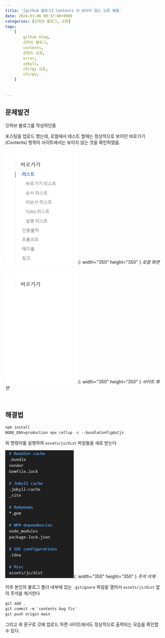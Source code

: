 ```yaml
---
title: '[github 블로그] Contents 가 보이지 않는 오류 해결'
date: 2024-03-06 00:37:00+0900
categories: [깃허브 블로그, 오류]
tags:
    [
        github blog,
        깃허브 블로그,
        contents,
        콘텐츠 오류,
        error,
        jekyll,
        chirpy 오류,
        chirpy,
    ]


---
```

## 문제발견
깃허브 블로그를 작성하던중

포스팅을 업로드 했는데, 로컬에서 테스트 할때는 정상적으로 보이던 바로가기(Contents) 항목이 사이트에서는 보이지 않는 것을 확인하였음.

![Desktop View](/assets/img/0306/er01.png){: width="350" height="350" }
_로컬 화면_

![Desktop View](/assets/img/0306/er02.png){: width="350" height="350" }
_사이트 화면_

<br>

## 해결법

```markdown
npm install
NODE_ENV=production npx rollup -c --bundleConfigAsCjs
```
위 명령어를 실행하여 `assets/js/dist` 파일들을 새로 받는다


![Desktop View](/assets/img/0306/a2.png){: width="350" height="350" }
_주석 삭제_

이후 본인의 블로그 폴더 내부에 있는 `.gitignore` 파일을 열어서 `assets/js/dist` 앞의 주석을 제거한다

```markdown
git add .
git commit -m 'contents bug fix'
git push origin main
```
그리고 위 문구로 깃에 업로드 하면 사이트에서도 정상적으로 출력되는 모습을 확인할 수 있다.